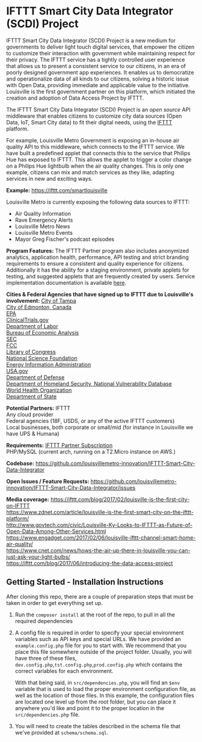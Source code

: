 # IFTTT Smart City Data Integrator (SCDI) Project

IFTTT Smart City Data Integrator (SCDI) Project is a new medium for governments to deliver light touch digital services, that empower the citizen to customize their interaction with government while maintaining respect for their privacy. The IFTTT service has a tightly controlled user experience that allows us to present a consistent service to our citizens, in an era of poorly designed government app experiences. It enables us to democratize and operationalize data of all kinds to our citizens, solving a historic issue with Open Data, providing immediate and applicable value to the initiative. Louisville is the first government partner on this platform, which initiated the creation and adoption of Data Access Project by IFTTT.

The IFTTT Smart City Data Integrator (SCDI) Project is an _open source_ API middleware that enables citizens to customize city data sources (Open Data, IoT, Smart City data) to fit their digital needs, using the [IFTTT](https://ifttt.com) platform.

For example, Louisville Metro Government is exposing an in-house air quality API to this middleware, which connects to the IFTTT service. We have built a predefined applet that connects this to the service that Philips Hue has exposed to IFTTT. This allows the applet to trigger a color change on a Philips Hue lightbulb when the air quality changes. This is only one example, citizens can mix and match services as they like, adapting services in new and exciting ways.

**Example:**
https://ifttt.com/smartlouisville

Louisville Metro is currently exposing the following data sources to IFTTT:
- Air Quality Information  
- Rave Emergency Alerts 
- Louisville Metro News 
- Louisville Metro Events  
- Mayor Greg Fischer's podcast episodes  

**Program Features:**
The IFTTT Partner program also includes anonymized analytics, application health, performance, API testing and strict branding requirements to ensure a consistent and quality experience for citizens. Additionally it has the ability for a staging environment, private applets for testing, and suggested applets that are frequently created by users. Service implementation documentation is available [here](https://platform.ifttt.com/docs).  

**Cities & Federal Agencies that have signed up to IFTTT due to Louisville's involvement:**
[City of Tampa](https://ifttt.com/tampa)  
[City of Edmonton, Canada](https://ifttt.com/City_of_Edmonton)  
[EPA](https://ifttt.com/epa)  
[ClinicalTrials.gov](https://ifttt.com/clinicaltrials)  
[Department of Labor](https://ifttt.com/dol)  
[Bureau of Economic Analysis](https://ifttt.com/bea)  
[SEC](https://ifttt.com/sec)  
[FCC](https://ifttt.com/fcc)  
[Library of Congress](https://ifttt.com/loc)  
[National Science Foundation](https://ifttt.com/nsf)  
[Energy Information Administration](https://ifttt.com/eia)  
[USA.gov](https://ifttt.com/usagov)  
[Department of Defense](https://ifttt.com/dod)  
[Department of Homeland Security, National Vulnerability Database](https://ifttt.com/nvd)  
[World Health Organization](https://ifttt.com/who)  
[Department of State](https://ifttt.com/dos)  

**Potential Partners:**
IFTTT  
Any cloud provider  
Federal agencies (18F, USDS, or any of the active IFTTT customers)  
Local businesses, both corporate or small/mid (for instance in Louisville we have UPS & Humana)  

**Requirements:**
[IFTTT Partner Subscription](https://platform.ifttt.com)  
PHP/MySQL (current arch, running on a T2.Micro instance on AWS.)  

**Codebase:**
https://github.com/louisvillemetro-innovation/IFTTT-Smart-City-Data-Integrator

**Open Issues / Feature Requests:**
https://github.com/louisvillemetro-innovation/IFTTT-Smart-City-Data-Integrator/issues

**Media coverage:**
https://ifttt.com/blog/2017/02/louisville-is-the-first-city-on-IFTTT  
https://www.zdnet.com/article/louisville-is-the-first-smart-city-on-the-ifttt-platform/  
http://www.govtech.com/civic/Louisville-Ky-Looks-to-IFTTT-as-Future-of-Open-Data-Among-Other-Services.html  
https://www.engadget.com/2017/02/06/louisville-ifttt-channel-smart-home-air-quality/  
https://www.cnet.com/news/hows-the-air-up-there-in-louisville-you-can-just-ask-your-light-bulbs/  
https://ifttt.com/blog/2017/06/introducing-the-data-access-project  



## Getting Started - Installation Instructions
After cloning this repo, there are a couple of preparation steps that must be taken in order to get everything set up.
1. Run the ``composer install`` at the root of the repo, to pull in all the required dependencies
2. A config file is required in order to specify your special environment variables such as API keys and special URLs.
We have provided an ```example.config.php``` file for you to start with. We recommend that you place this file somewhere outside of the project folder. Usually, you will have three of these files, ```dev.config.php```,```tst.config.php```,```prod.config.php```
which contains the correct variables for each environment.
    
    With that being said, in ```src/dependencies.php```, you will find an ```$env``` variable that is used to load the
    proper environment configuration file, as well as the location of those files. In this example, the configuration
    files are located one level up from the root folder, but you can place it anywhere you'd like and point it to the
    proper location in the ```src/dependencies.php``` file.
3.  You will need to create the tables described in the schema file that we've provided at ```schema/schema.sql```.
